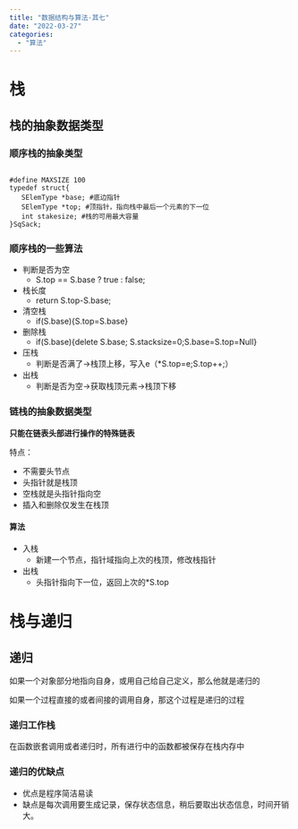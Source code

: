 ```yaml
---
title: "数据结构与算法·其七"
date: "2022-03-27"
categories:
  - "算法"
---
```


# 栈

## 栈的抽象数据类型

### 顺序栈的抽象类型

```

#define MAXSIZE 100
typedef struct{
   SElemType *base; #底边指针
   SElemType *top; #顶指针，指向栈中最后一个元素的下一位
   int stakesize; #栈的可用最大容量
}SqSack;
```

### 顺序栈的一些算法

- 判断是否为空
    - S.top == S.base ? true : false;
- 栈长度
    - return S.top-S.base;
- 清空栈
    - if(S.base){S.top=S.base}
- 删除栈
    - if(S.base){delete S.base; S.stacksize=0;S.base=S.top=Null}
- 压栈
    - 判断是否满了->栈顶上移，写入e（\*S.top=e;S.top++;）
- 出栈
    - 判断是否为空->获取栈顶元素->栈顶下移

### 链栈的抽象数据类型

**只能在链表头部进行操作的特殊链表**

特点：

- 不需要头节点
- 头指针就是栈顶
- 空栈就是头指针指向空
- 插入和删除仅发生在栈顶

#### 算法

- 入栈
    - 新建一个节点，指针域指向上次的栈顶，修改栈指针
- 出栈
    - 头指针指向下一位，返回上次的\*S.top

# 栈与递归

## 递归

如果一个对象部分地指向自身，或用自己给自己定义，那么他就是递归的

如果一个过程直接的或者间接的调用自身，那这个过程是递归的过程

### 递归工作栈

在函数嵌套调用或者递归时，所有进行中的函数都被保存在栈内存中

### 递归的优缺点

- 优点是程序简洁易读
- 缺点是每次调用要生成记录，保存状态信息，稍后要取出状态信息，时间开销大。
